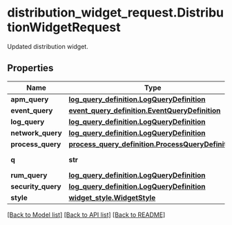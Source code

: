 # distribution_widget_request.DistributionWidgetRequest

Updated distribution widget.
## Properties
Name | Type | Description | Notes
------------ | ------------- | ------------- | -------------
**apm_query** | [**log_query_definition.LogQueryDefinition**](LogQueryDefinition.md) |  | [optional] 
**event_query** | [**event_query_definition.EventQueryDefinition**](EventQueryDefinition.md) |  | [optional] 
**log_query** | [**log_query_definition.LogQueryDefinition**](LogQueryDefinition.md) |  | [optional] 
**network_query** | [**log_query_definition.LogQueryDefinition**](LogQueryDefinition.md) |  | [optional] 
**process_query** | [**process_query_definition.ProcessQueryDefinition**](ProcessQueryDefinition.md) |  | [optional] 
**q** | **str** | Widget query. | [optional] 
**rum_query** | [**log_query_definition.LogQueryDefinition**](LogQueryDefinition.md) |  | [optional] 
**security_query** | [**log_query_definition.LogQueryDefinition**](LogQueryDefinition.md) |  | [optional] 
**style** | [**widget_style.WidgetStyle**](WidgetStyle.md) |  | [optional] 

[[Back to Model list]](README.md#documentation-for-models) [[Back to API list]](README.md#documentation-for-api-endpoints) [[Back to README]](README.md)


